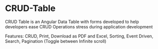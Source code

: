 # CRUD-Table
CRUD Table is an Angular Data Table  with forms developed to help developers ease CRUD Operations stress during application development

Features:
CRUD,
Print,
Download as PDF and Excel,
Sorting,
Event Driven,
Search,
Pagination (Toggle between Infinite scroll)

